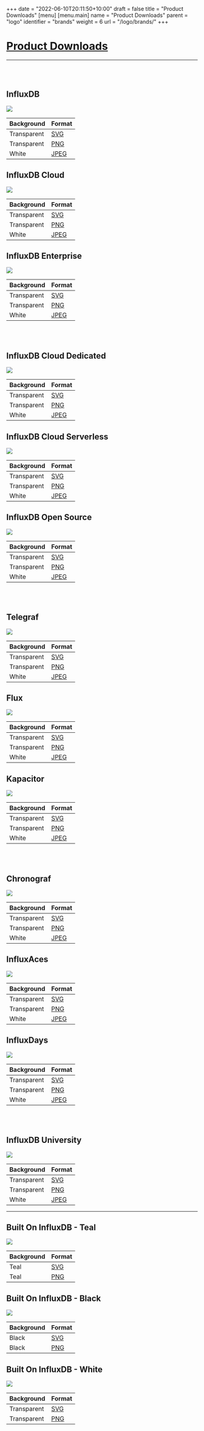 +++
date = "2022-06-10T20:11:50+10:00"
draft = false
title = "Product Downloads"
[menu]
  [menu.main]
    name = "Product Downloads"
    parent = "logo"
    identifier = "brands"
    weight = 6
    url = "/logo/brands/"
+++

<div class="row text-left">
    <div class="col-xs-12">
      <div class="page-header">
        <a class="page-header--anchor" id="title"></a>
        <a href="#title">
          <h1>Product Downloads</h1>
        </a>
      </div>
    </div>
  <div class="col-xs-12">
      <hr class="dark" />
  </div>
<div class="row longform">
    <div class="col-xs-12">
      <br/>
      <br/>
    </div>
    <div class="col-md-4">
      <div class="panel panel-default">
        <div class="panel-heading">
          <h2 class="panel-title">InfluxDB</h2>
        </div>
        <div class="panel-body">
          <img src="/img/downloads/influxdb.svg" class="downloads--thumb brand-logo" />
        </div>
        <table class="table v-center">
          <thead>
            <tr>
              <th>Background</th>
              <th>Format</th>
            </tr>
          </thead>
          <tbody>
            <tr>
              <td><span class="downloads--swatch transparent"></span> Transparent</td>
              <td><a href="/img/downloads/influxdb.svg" target="blank">SVG</a></td>
            </tr>
            <tr>
              <td><span class="downloads--swatch transparent"></span> Transparent</td>
              <td><a href="/img/downloads/influxdb.png" target="blank">PNG</a></td>
            </tr>
            <tr>
              <td><span class="downloads--swatch white"></span> White</td>
              <td><a href="/img/downloads/influxdb.jpg" target="blank">JPEG</a></td>
            </tr>
          </tbody>
        </table>
      </div>
    </div>
    <div class="col-md-4">
      <div class="panel panel-default">
        <div class="panel-heading">
          <h2 class="panel-title">InfluxDB Cloud</h2>
        </div>
        <div class="panel-body">
          <img src="/img/downloads/db-cloud.svg" class="downloads--thumb brand-logo" />
        </div>
        <table class="table v-center">
          <thead>
            <tr>
              <th>Background</th>
              <th>Format</th>
            </tr>
          </thead>
          <tbody>
            <tr>
              <td><span class="downloads--swatch transparent"></span> Transparent</td>
              <td><a href="/img/downloads/db-cloud.svg" target="blank">SVG</a></td>
            </tr>
            <tr>
              <td><span class="downloads--swatch transparent"></span> Transparent</td>
              <td><a href="/img/downloads/db-cloud.png" target="blank">PNG</a></td>
            </tr>
            <tr>
              <td><span class="downloads--swatch white"></span> White</td>
              <td><a href="/img/downloads/db-cloud.jpg" target="blank">JPEG</a></td>
            </tr>
          </tbody>
        </table>
      </div>
    </div>
    <div class="col-md-4">
      <div class="panel panel-default">
        <div class="panel-heading">
          <h2 class="panel-title">InfluxDB Enterprise</h2>
        </div>
        <div class="panel-body">
          <img src="/img/downloads/db-enterprise.svg" class="downloads--thumb brand-logo" />
        </div>
         <table class="table v-center">
          <thead>
            <tr>
              <th>Background</th>
              <th>Format</th>
            </tr>
          </thead>
          <tbody>
            <tr>
              <td><span class="downloads--swatch transparent"></span> Transparent</td>
              <td><a href="/img/downloads/db-enterprise.svg" target="blank">SVG</a></td>
            </tr>
            <tr>
              <td><span class="downloads--swatch transparent"></span> Transparent</td>
              <td><a href="/img/downloads/db-enterprise.png" target="blank">PNG</a></td>
            </tr>
            <tr>
              <td><span class="downloads--swatch white"></span> White</td>
              <td><a href="/img/downloads/db-enterprise.jpg" target="blank">JPEG</a></td>
            </tr>
          </tbody>
        </table>
      </div>
    </div>
  </div>

<div class="row longform">
    <div class="col-xs-12">
      <br/>
      <br/>
    </div>
    <div class="col-md-4">
      <div class="panel panel-default">
        <div class="panel-heading">
          <h2 class="panel-title">InfluxDB Cloud Dedicated</h2>
        </div>
        <div class="panel-body">
          <img src="/img/downloads/influx-db-dedicated-display.svg" class="downloads--thumb brand-logo" />
        </div>
        <table class="table v-center">
          <thead>
            <tr>
              <th>Background</th>
              <th>Format</th>
            </tr>
          </thead>
          <tbody>
            <tr>
              <td><span class="downloads--swatch transparent"></span> Transparent</td>
              <td><a href="/img/downloads/cloud-dedicated.svg" target="blank">SVG</a></td>
            </tr>
            <tr>
              <td><span class="downloads--swatch transparent"></span> Transparent</td>
              <td><a href="/img/downloads/cloud-dedicated.png" target="blank">PNG</a></td>
            </tr>
            <tr>
              <td><span class="downloads--swatch white"></span> White</td>
              <td><a href="/img/downloads/cloud-dedicated.jpg" target="blank">JPEG</a></td>
            </tr>
          </tbody>
        </table>
      </div>
    </div>
    <div class="col-md-4">
      <div class="panel panel-default">
        <div class="panel-heading">
          <h2 class="panel-title">InfluxDB Cloud Serverless</h2>
        </div>
        <div class="panel-body">
          <img src="/img/downloads/influx-db-serverless-display.svg" class="downloads--thumb brand-logo" />
        </div>
        <table class="table v-center">
          <thead>
            <tr>
              <th>Background</th>
              <th>Format</th>
            </tr>
          </thead>
          <tbody>
            <tr>
              <td><span class="downloads--swatch transparent"></span> Transparent</td>
              <td><a href="/img/downloads/cloud-serverless.svg" target="blank">SVG</a></td>
            </tr>
            <tr>
              <td><span class="downloads--swatch transparent"></span> Transparent</td>
              <td><a href="/img/downloads/cloud-serverless.png" target="blank">PNG</a></td>
            </tr>
            <tr>
              <td><span class="downloads--swatch white"></span> White</td>
              <td><a href="/img/downloads/cloud-serverless.jpg" target="blank">JPEG</a></td>
            </tr>
          </tbody>
        </table>
      </div>
    </div>
    <div class="col-md-4">
      <div class="panel panel-default">
        <div class="panel-heading">
          <h2 class="panel-title">InfluxDB Open Source</h2>
        </div>
        <div class="panel-body">
          <img src="/img/downloads/db-open-source.svg" class="downloads--thumb brand-logo" />
        </div>
         <table class="table v-center">
          <thead>
            <tr>
              <th>Background</th>
              <th>Format</th>
            </tr>
          </thead>
         <tbody>
            <tr>
              <td><span class="downloads--swatch transparent"></span> Transparent</td>
              <td><a href="/img/downloads/db-open-source.svg" target="blank">SVG</a></td>
            </tr>
            <tr>
              <td><span class="downloads--swatch transparent"></span> Transparent</td>
              <td><a href="/img/downloads/db-open-source.png" target="blank">PNG</a></td>
            </tr>
            <tr>
              <td><span class="downloads--swatch white"></span> White</td>
              <td><a href="/img/downloads/db-open-source.jpg" target="blank">JPEG</a></td>
            </tr>
          </tbody>
        </table>
      </div>
    </div>
  </div>
  <div class="row longform">
  <div class="col-xs-12">
    <br/>
    <br/>
    </div>
    <div class="col-md-4">
      <div class="panel panel-default">
        <div class="panel-heading">
          <h2 class="panel-title">Telegraf</h2>
        </div>
        <div class="panel-body">
          <img src="/img/downloads/telegraf.svg" class="downloads--thumb brand-logo" />
        </div>
        <table class="table v-center">
          <thead>
            <tr>
              <th>Background</th>
              <th>Format</th>
            </tr>
          </thead>
          <tbody>
            <tr>
              <td><span class="downloads--swatch transparent"></span> Transparent</td>
              <td><a href="/img/downloads/telegraf.svg" target="blank">SVG</a></td>
            </tr>
            <tr>
              <td><span class="downloads--swatch transparent"></span> Transparent</td>
              <td><a href="/img/downloads/telegraf.png" target="blank">PNG</a></td>
            </tr>
            <tr>
              <td><span class="downloads--swatch white"></span> White</td>
              <td><a href="/img/downloads/telegraf.jpg" target="blank">JPEG</a></td>
            </tr>
          </tbody>
        </table>
      </div>
    </div>
    <div class="col-md-4">
      <div class="panel panel-default">
        <div class="panel-heading">
          <h2 class="panel-title">Flux</h2>
        </div>
        <div class="panel-body">
          <img src="/img/downloads/flux.svg" class="downloads--thumb brand-logo" />
        </div>
               <table class="table v-center">
          <thead>
            <tr>
              <th>Background</th>
              <th>Format</th>
            </tr>
          </thead>
          <tbody>
            <tr>
              <td><span class="downloads--swatch transparent"></span> Transparent</td>
              <td><a href="/img/downloads/flux.svg" target="blank">SVG</a></td>
            </tr>
            <tr>
              <td><span class="downloads--swatch transparent"></span> Transparent</td>
              <td><a href="/img/downloads/flux.png" target="blank">PNG</a></td>
            </tr>
            <tr>
              <td><span class="downloads--swatch white"></span> White</td>
              <td><a href="/img/downloads/flux.jpg" target="blank">JPEG</a></td>
            </tr>
          </tbody>
        </table>
      </div>
    </div>

   <div class="col-md-4">
      <div class="panel panel-default">
        <div class="panel-heading">
          <h2 class="panel-title">Kapacitor</h2>
        </div>
        <div class="panel-body">
          <img src="/img/downloads/kapacitor.svg" class="downloads--thumb brand-logo" />
        </div>
        <table class="table v-center">
          <thead>
            <tr>
              <th>Background</th>
              <th>Format</th>
            </tr>
          </thead>
          <tbody>
            <tr>
              <td><span class="downloads--swatch transparent"></span> Transparent</td>
              <td><a href="/img/downloads/kapacitor.svg" target="blank">SVG</a></td>
            </tr>
            <tr>
              <td><span class="downloads--swatch transparent"></span> Transparent</td>
              <td><a href="/img/downloads/kapacitor.png" target="blank">PNG</a></td>
            </tr>
            <tr>
              <td><span class="downloads--swatch white"></span> White</td>
              <td><a href="/img/downloads/kapacitor.jpg" target="blank">JPEG</a></td>
            </tr>
          </tbody>
        </table>
      </div>
    </div>
  </div>
 
  <div class="row longform">
    <div class="col-xs-12">
    <br/>
    <br/>
    </div>
    <div class="col-md-4">
      <div class="panel panel-default">
        <div class="panel-heading">
          <h2 class="panel-title">Chronograf</h2>
        </div>
        <div class="panel-body">
          <img src="/img/downloads/chronograf.svg" class="downloads--thumb brand-logo" />
        </div>
        <table class="table v-center">
          <thead>
            <tr>
              <th>Background</th>
              <th>Format</th>
            </tr>
          </thead>
          <tbody>
            <tr>
              <td><span class="downloads--swatch transparent"></span> Transparent</td>
              <td><a href="/img/downloads/chronograf.svg" target="blank">SVG</a></td>
            </tr>
            <tr>
              <td><span class="downloads--swatch transparent"></span> Transparent</td>
              <td><a href="/img/downloads/chronograf.png" target="blank">PNG</a></td>
            </tr>
            <tr>
              <td><span class="downloads--swatch white"></span> White</td>
              <td><a href="/img/downloads/chronograf.jpg" target="blank">JPEG</a></td>
            </tr>
          </tbody>
        </table>
      </div>
    </div>
    <div class="col-md-4">
      <div class="panel panel-default">
        <div class="panel-heading">
          <h2 class="panel-title">InfluxAces</h2>
        </div>
        <div class="panel-body">
          <img src="/img/downloads/flux-aces.svg" class="downloads--thumb brand-logo" />
        </div>
               <table class="table v-center">
          <thead>
            <tr>
              <th>Background</th>
              <th>Format</th>
            </tr>
          </thead>
          <tbody>
            <tr>
              <td><span class="downloads--swatch transparent"></span> Transparent</td>
              <td><a href="/img/downloads/flux-aces.svg" target="blank">SVG</a></td>
            </tr>
            <tr>
              <td><span class="downloads--swatch transparent"></span> Transparent</td>
              <td><a href="/img/downloads/flux-aces.png" target="blank">PNG</a></td>
            </tr>
            <tr>
              <td><span class="downloads--swatch white"></span> White</td>
              <td><a href="/img/downloads/flux-aces.jpg" target="blank">JPEG</a></td>
            </tr>
          </tbody>
        </table>
      </div>
    </div>
     <div class="col-md-4">
      <div class="panel panel-default">
        <div class="panel-heading">
          <h2 class="panel-title">InfluxDays</h2>
        </div>
        <div class="panel-body">
          <img src="/img/downloads/influxdays.svg" class="downloads--thumb brand-logo" />
        </div>
        <table class="table v-center">
          <thead>
            <tr>
              <th>Background</th>
              <th>Format</th>
            </tr>
          </thead>
          <tbody>
            <tr>
              <td><span class="downloads--swatch transparent"></span> Transparent</td>
              <td><a href="/img/downloads/influxdays.svg" target="blank">SVG</a></td>
            </tr>
            <tr>
              <td><span class="downloads--swatch transparent"></span> Transparent</td>
              <td><a href="/img/downloads/influxdays.png" target="blank">PNG</a></td>
            </tr>
            <tr>
              <td><span class="downloads--swatch white"></span> White</td>
              <td><a href="/img/downloads/influxdays.jpg" target="blank">JPEG</a></td>
            </tr>
          </tbody>
        </table>
      </div>
    </div>
  </div>

  <div class="row longform">
  <div class="col-xs-12">
    <br/>
    <br/>
    </div>
    <div class="col-md-4">
      <div class="panel panel-default">
        <div class="panel-heading">
          <h2 class="panel-title">InfluxDB University</h2>
        </div>
        <div class="panel-body">
          <img src="/img/downloads/influxdbu.svg" class="downloads--thumb brand-logo" />
        </div>
               <table class="table v-center">
          <thead>
            <tr>
              <th>Background</th>
              <th>Format</th>
            </tr>
          </thead>
          <tbody>
            <tr>
              <td><span class="downloads--swatch transparent"></span> Transparent</td>
              <td><a href="/img/downloads/influxdbu.svg" target="blank">SVG</a></td>
            </tr>
            <tr>
              <td><span class="downloads--swatch transparent"></span> Transparent</td>
              <td><a href="/img/downloads/influxdbu.png" target="blank">PNG</a></td>
            </tr>
            <tr>
              <td><span class="downloads--swatch white"></span> White</td>
              <td><a href="/img/downloads/influxdbu.jpg" target="blank">JPEG</a></td>
            </tr>
          </tbody>
        </table>
      </div>
    </div>
  </div>
    <div class="row longform">
        <div class="col-xs-12">
            <hr class="dark" />
        </div>
    </div>
    <div class="row longform">
    <div class="col-xs-12">
    </div>
    <div class="col-md-4">
      <div class="panel panel-default">
        <div class="panel-heading">
          <h2 class="panel-title">Built On InfluxDB - Teal</h2>
        </div>
            <div class="panel-body">
                <img src="/img/downloads/built-on-influxdb-teal.svg" class="img-block" />
            </div>
        <table class="table v-center">
          <thead>
            <tr>
              <th>Background</th>
              <th>Format</th>
            </tr>
          </thead>
          <tbody>
            <tr>
              <td><span class="downloads--swatch teal"></span> Teal</td>
              <td><a href="/img/downloads/built-on-influxdb-teal.svg" target="blank">SVG</a></td>
            </tr>
            <tr>
              <td><span class="downloads--swatch teal"></span> Teal</td>
              <td><a href="/img/downloads/built-on-influxdb-teal.png" target="blank">PNG</a></td>
            </tr>
          </tbody>
        </table>
      </div>
    </div>
    <div class="col-md-4">
      <div class="panel panel-default">
        <div class="panel-heading">
          <h2 class="panel-title">Built On InfluxDB - Black</h2>
        </div>
        <div class="panel-body">
            <img src="/img/downloads/built-on-influxdb-black.svg" class="img-block" />
        </div>
        <table class="table v-center">
          <thead>
            <tr>
              <th>Background</th>
              <th>Format</th>
            </tr>
          </thead>
          <tbody>
            <tr>
              <td><span class="downloads--swatch black"></span> Black</td>
              <td><a href="/img/downloads/built-on-influxdb-black.svg" target="blank">SVG</a></td>
            </tr>
            <tr>
              <td><span class="downloads--swatch black"></span> Black</td>
              <td><a href="/img/downloads/built-on-influxdb-black.png" target="blank">PNG</a></td>
            </tr>
          </tbody>
        </table>
      </div>
    </div>
    <div class="col-md-4">
      <div class="panel panel-default">
        <div class="panel-heading">
          <h2 class="panel-title">Built On InfluxDB - White</h2>
        </div>
        <div class="panel-body">
           <img src="/img/downloads/built-on-influxdb-white.svg" class="img-block" />
        </div>
               <table class="table v-center">
          <thead>
            <tr>
              <th>Background</th>
              <th>Format</th>
            </tr>
          </thead>
          <tbody>
            <tr>
              <td><span class="downloads--swatch transparent"></span> Transparent</td>
              <td><a href="/img/downloads/built-on-influxdb-white.svg" target="blank">SVG</a></td>
            </tr>
            <tr>
              <td><span class="downloads--swatch transparent"></span> Transparent</td>
              <td><a href="/img/downloads/built-on-influxdb-white.png" target="blank">PNG</a></td>
            </tr>
          </tbody>
        </table>
      </div>
    </div> 
</div>
</div>